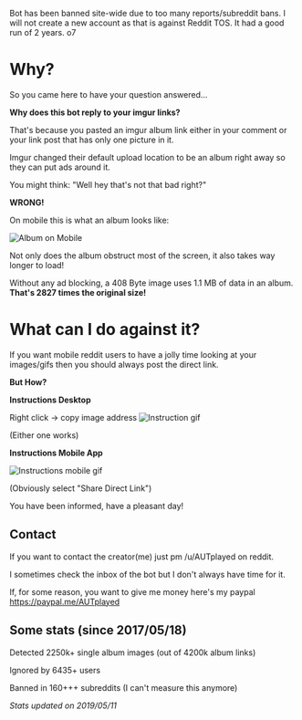 Bot has been banned site-wide due to too many reports/subreddit bans. I will not create a new account as that is against Reddit TOS. It had a good run of 2 years. o7

# Why?

So you came here to have your question answered...

**Why does this bot reply to your imgur links?**

That's because you pasted an imgur album link either in your comment or your link post that has only one picture in it.

Imgur changed their default upload location to be an album right away so they can put ads around it.

You might think: "Well hey that's not that bad right?"

**WRONG!**

On mobile this is what an album looks like: 

![Album on Mobile](http://i.imgur.com/OWO0dXF.png)

Not only does the album obstruct most of the screen, it also takes way longer to load!

Without any ad blocking, a 408 Byte image uses 1.1 MB of data in an album. **That's 2827 times the original size!**

# What can I do against it?

If you want mobile reddit users to have a jolly time looking at your images/gifs then you should always post the direct link.

**But How?**

**Instructions Desktop**

Right click -> copy image address
![Instruction gif](https://i.imgur.com/V7HFTTx.gif)

(Either one works)

**Instructions Mobile App**

![Instructions mobile gif](http://imgur.com/KUcuc8e.gif)

(Obviously select "Share Direct Link")

You have been informed, have a pleasant day!

## Contact

If you want to contact the creator(me) just pm /u/AUTplayed on reddit.

I sometimes check the inbox of the bot but I don't always have time for it.

If, for some reason, you want to give me money here's my paypal https://paypal.me/AUTplayed

## Some stats (since 2017/05/18)

Detected 2250k+ single album images (out of 4200k album links)

Ignored by 6435+ users

Banned in 160+++ subreddits (I can't measure this anymore)

*Stats updated on 2019/05/11*
